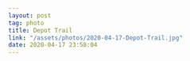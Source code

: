 ```yaml
---
layout: post
tag: photo
title: Depot Trail
link: "/assets/photos/2020-04-17-Depot-Trail.jpg"
date: 2020-04-17 23:58:04
---
```

